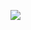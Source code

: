 <a href="https://wakatime.com"><img src="https://wakatime.com/share/@4af471c4-f901-4391-a0c5-767e66ed4be5/2348c853-206d-4632-85c4-6a78336ddb49.png" /></a>
<!--
**rcommande/rcommande** is a ✨ _special_ ✨ repository because its `README.md` (this file) appears on your GitHub profile.

Here are some ideas to get you started:

- 🔭 I’m currently working on ...
- 🌱 I’m currently learning ...
- 👯 I’m looking to collaborate on ...
- 🤔 I’m looking for help with ...
- 💬 Ask me about ...
- 📫 How to reach me: ...
- 😄 Pronouns: ...
- ⚡ Fun fact: ...
-->
